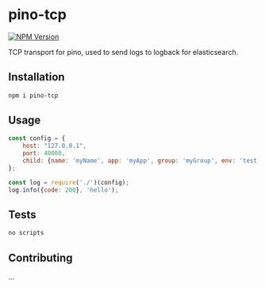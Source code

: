 pino-tcp
=========

[![NPM Version][npm-image]][npm-url]

TCP transport for pino, used to send logs to logback for elasticsearch.

## Installation

```bash
npm i pino-tcp
```

## Usage

```js
const config = {
    host: "127.0.0.1",
    port: 40000,
    child: {name: 'myName', app: 'myApp', group: 'myGroup', env: 'test'}
};

const log = require('./')(config);
log.info({code: 200}, 'hello');
```

## Tests

```bash
no scripts
```

## Contributing

...

[npm-image]: https://img.shields.io/npm/v/pino-tcp.svg
[npm-url]: https://www.npmjs.com/package/pino-tcp